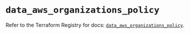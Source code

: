 # `data_aws_organizations_policy`

Refer to the Terraform Registry for docs: [`data_aws_organizations_policy`](https://registry.terraform.io/providers/hashicorp/aws/5.100.0/docs/data-sources/organizations_policy).
